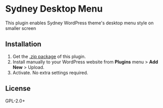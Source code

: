 # Sydney Desktop Menu
This plugin enables Sydney WordPress theme's desktop menu style on smaller screen

## Installation

1. Get the [.zip package](https://#) of this plugin.
2. Install manually to your WordPress website from **Plugins** menu > **Add New** > Upload.
3. Activate. No extra settings required.

## License

GPL-2.0+
